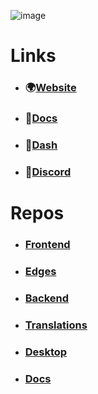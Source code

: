 ![image](https://user-images.githubusercontent.com/72335827/168775312-75997dd2-cd62-437e-ab1f-ddfc4468a588.png)

# Links

- ### 🌍[Website](https://ascella.host)
- ### 📔[Docs](https://docs.ascella.host)
- ### 🚀[Dash](https://dash.ascella.host)
- ### 🏁[Discord](https://discord.gg/KkMKCchJb8)

# Repos

- ### [Frontend](https://github.com/ascellahost/web)
- ### [Edges](https://github.com/ascellahost/edge)
- ### [Backend](https://github.com/ascellahost/tsunami)
- ### [Translations](https://github.com/ascellahost/translations)
- ### [Desktop](https://github.com/ascellahost/desktop)
- ### [Docs](https://github.com/ascellahost/docs)

